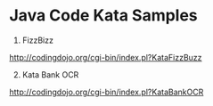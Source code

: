 # Java Code Kata Samples

1. FizzBizz

http://codingdojo.org/cgi-bin/index.pl?KataFizzBuzz

2. Kata Bank OCR

http://codingdojo.org/cgi-bin/index.pl?KataBankOCR